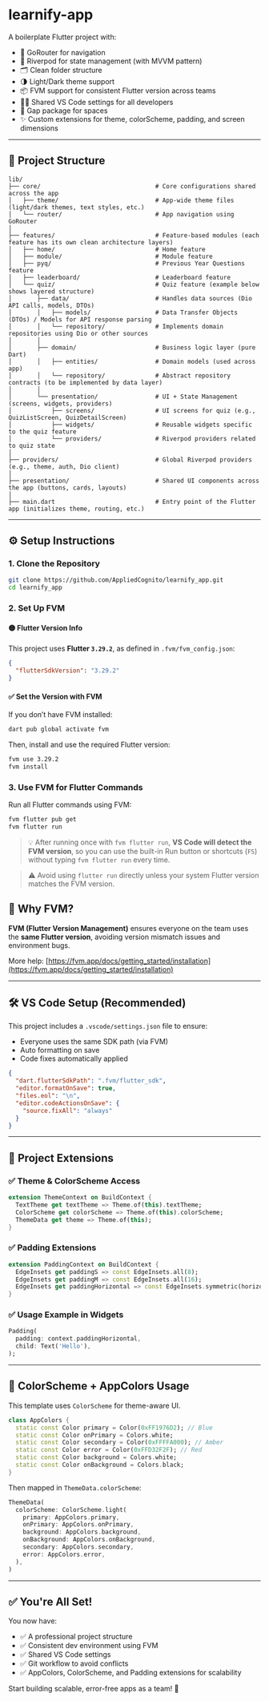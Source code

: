 
# learnify-app

A boilerplate Flutter project with:

- 🧭 GoRouter for navigation  
- 🧠 Riverpod for state management (with MVVM pattern)  
- 🗂️ Clean folder structure  
- 🌗 Light/Dark theme support  
- 📦 FVM support for consistent Flutter version across teams  
- 🧑‍💻 Shared VS Code settings for all developers  
- 🧭 Gap package for spaces  
- ✨ Custom extensions for theme, colorScheme, padding, and screen dimensions

---

## 📁 Project Structure

```
lib/
├── core/                                # Core configurations shared across the app
│   ├── theme/                           # App-wide theme files (light/dark themes, text styles, etc.)
│   └── router/                          # App navigation using GoRouter
│
├── features/                            # Feature-based modules (each feature has its own clean architecture layers)
│   ├── home/                            # Home feature
│   ├── module/                          # Module feature
│   ├── pyq/                             # Previous Year Questions feature
│   ├── leaderboard/                     # Leaderboard feature
│   └── quiz/                            # Quiz feature (example below shows layered structure)
│       ├── data/                        # Handles data sources (Dio API calls, models, DTOs)
│       │   ├── models/                  # Data Transfer Objects (DTOs) / Models for API response parsing
│       │   └── repository/              # Implements domain repositories using Dio or other sources
│       │
│       ├── domain/                      # Business logic layer (pure Dart)
│       │   ├── entities/                # Domain models (used across app)
│       │   └── repository/              # Abstract repository contracts (to be implemented by data layer)
│       │
│       └── presentation/                # UI + State Management (screens, widgets, providers)
│           ├── screens/                 # UI screens for quiz (e.g., QuizListScreen, QuizDetailScreen)
│           ├── widgets/                 # Reusable widgets specific to the quiz feature
│           └── providers/               # Riverpod providers related to quiz state
│
├── providers/                           # Global Riverpod providers (e.g., theme, auth, Dio client)
│
├── presentation/                        # Shared UI components across the app (buttons, cards, layouts)
│
├── main.dart                            # Entry point of the Flutter app (initializes theme, routing, etc.)

```

---

## ⚙️ Setup Instructions

### 1. Clone the Repository

```bash
git clone https://github.com/AppliedCognito/learnify_app.git
cd learnify_app
```

### 2. Set Up FVM

#### 🟡 Flutter Version Info

This project uses **Flutter `3.29.2`**, as defined in `.fvm/fvm_config.json`:

```json
{
  "flutterSdkVersion": "3.29.2"
}
```

#### ✅ Set the Version with FVM

If you don’t have FVM installed:

```bash
dart pub global activate fvm
```

Then, install and use the required Flutter version:

```bash
fvm use 3.29.2
fvm install
```

### 3. Use FVM for Flutter Commands

Run all Flutter commands using FVM:

```bash
fvm flutter pub get
fvm flutter run
```

> 💡 After running once with `fvm flutter run`, **VS Code will detect the FVM version**, so you can use the built-in Run button or shortcuts (`F5`) without typing `fvm flutter run` every time.

> ⚠️ Avoid using `flutter run` directly unless your system Flutter version matches the FVM version.

## 📌 Why FVM?

**FVM (Flutter Version Management)** ensures everyone on the team uses the **same Flutter version**, avoiding version mismatch issues and environment bugs.

More help: [https://fvm.app/docs/getting_started/installation](https://fvm.app/docs/getting_started/installation)

---

## 🛠️ VS Code Setup (Recommended)

This project includes a `.vscode/settings.json` file to ensure:

- Everyone uses the same SDK path (via FVM)
- Auto formatting on save
- Code fixes automatically applied

```json
{
  "dart.flutterSdkPath": ".fvm/flutter_sdk",
  "editor.formatOnSave": true,
  "files.eol": "\n",
  "editor.codeActionsOnSave": {
    "source.fixAll": "always"
  }
}
```

---

## 📌 Project Extensions

### ✅ Theme & ColorScheme Access

```dart
extension ThemeContext on BuildContext {
  TextTheme get textTheme => Theme.of(this).textTheme;
  ColorScheme get colorScheme => Theme.of(this).colorScheme;
  ThemeData get theme => Theme.of(this);
}
```

### ✅ Padding Extensions

```dart
extension PaddingContext on BuildContext {
  EdgeInsets get paddingS => const EdgeInsets.all(8);
  EdgeInsets get paddingM => const EdgeInsets.all(16);
  EdgeInsets get paddingHorizontal => const EdgeInsets.symmetric(horizontal: 16);
}
```

### ✅ Usage Example in Widgets

```dart
Padding(
  padding: context.paddingHorizontal,
  child: Text('Hello'),
);
```

---

## 🎨 ColorScheme + AppColors Usage

This template uses `ColorScheme` for theme-aware UI.

```dart
class AppColors {
  static const Color primary = Color(0xFF1976D2); // Blue
  static const Color onPrimary = Colors.white;
  static const Color secondary = Color(0xFFFFA000); // Amber
  static const Color error = Color(0xFFD32F2F); // Red
  static const Color background = Colors.white;
  static const Color onBackground = Colors.black;
}
```

Then mapped in `ThemeData.colorScheme`:

```dart
ThemeData(
  colorScheme: ColorScheme.light(
    primary: AppColors.primary,
    onPrimary: AppColors.onPrimary,
    background: AppColors.background,
    onBackground: AppColors.onBackground,
    secondary: AppColors.secondary,
    error: AppColors.error,
  ),
)
```

---

## ✅ You're All Set!

You now have:

- ✅ A professional project structure
- ✅ Consistent dev environment using FVM
- ✅ Shared VS Code settings
- ✅ Git workflow to avoid conflicts
- ✅ AppColors, ColorScheme, and Padding extensions for scalability

Start building scalable, error-free apps as a team! 🚀

